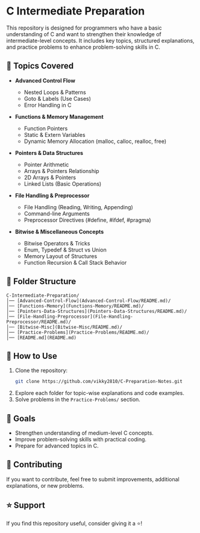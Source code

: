 # C Intermediate Preparation

This repository is designed for programmers who have a basic understanding of C and want to strengthen their knowledge of intermediate-level concepts. It includes key topics, structured explanations, and practice problems to enhance problem-solving skills in C.

## 📌 Topics Covered

- **Advanced Control Flow**
  - Nested Loops & Patterns
  - Goto & Labels (Use Cases)
  - Error Handling in C

- **Functions & Memory Management**
  - Function Pointers
  - Static & Extern Variables
  - Dynamic Memory Allocation (malloc, calloc, realloc, free)

- **Pointers & Data Structures**
  - Pointer Arithmetic
  - Arrays & Pointers Relationship
  - 2D Arrays & Pointers
  - Linked Lists (Basic Operations)

- **File Handling & Preprocessor**
  - File Handling (Reading, Writing, Appending)
  - Command-line Arguments
  - Preprocessor Directives (#define, #ifdef, #pragma)

- **Bitwise & Miscellaneous Concepts**
  - Bitwise Operators & Tricks
  - Enum, Typedef & Struct vs Union
  - Memory Layout of Structures
  - Function Recursion & Call Stack Behavior

## 📂 Folder Structure

```
C-Intermediate-Preparation/  
│── [Advanced-Control-Flow](Advanced-Control-Flow/README.md)/  
│── [Functions-Memory](Functions-Memory/README.md)/  
│── [Pointers-Data-Structures](Pointers-Data-Structures/README.md)/  
│── [File-Handling-Preprocessor](File-Handling-Preprocessor/README.md)/  
│── [Bitwise-Misc](Bitwise-Misc/README.md)/  
│── [Practice-Problems](Practice-Problems/README.md)/  
│── [README.md](README.md)  
```

## 🚀 How to Use

1. Clone the repository:
   ```sh
   git clone https://github.com/vikky2810/C-Preparation-Notes.git
   ```
2. Explore each folder for topic-wise explanations and code examples.
3. Solve problems in the `Practice-Problems/` section.

## 🎯 Goals

- Strengthen understanding of medium-level C concepts.
- Improve problem-solving skills with practical coding.
- Prepare for advanced topics in C.

## 🤝 Contributing

If you want to contribute, feel free to submit improvements, additional explanations, or new problems.

## ⭐ Support

If you find this repository useful, consider giving it a ⭐!
